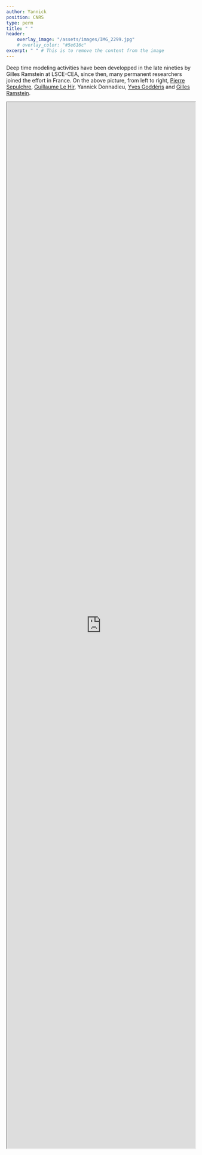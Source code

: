 ```yaml
---
author: Yannick
position: CNRS
type: perm
title: " "
header:
    overlay_image: "/assets/images/IMG_2299.jpg"
    # overlay_color: "#5e616c"
excerpt: " " # This is to remove the content from the image
---
```

Deep time modeling activities have been developped in the late nineties by Gilles Ramstein at LSCE-CEA, since then, many permanent researchers joined the effort in France. On the above picture, from left to right, <a href='https://www.lsce.ipsl.fr/en/Phocea/Pisp/index.php?nom=pierre.sepulchre'>Pierre Sepulchre</a>, <a href='http://www.ipgp.fr/fr/hir-guillaume'>Guillaume Le Hir</a>, Yannick Donnadieu, <a href='https://geoclimmodel.wordpress.com/author/yvesgodderis/'>Yves Goddéris</a> and <a href='https://www.lsce.ipsl.fr/Phocea/Pisp/index.php?nom=gilles.ramstein'>Gilles Ramstein</a>. 

<style> .page { padding-right: 0px; } </style>

<iframe src="https://ydonnadieu.github.io/" style="width:100%; height:70vh;"></iframe>
